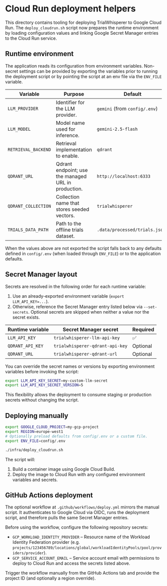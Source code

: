 # Cloud Run deployment helpers

This directory contains tooling for deploying TrialWhisperer to Google Cloud
Run. The `deploy_cloudrun.sh` script now prepares the runtime environment by
loading configuration values and linking Google Secret Manager entries to the
Cloud Run service.

## Runtime environment

The application reads its configuration from environment variables. Non-secret
settings can be provided by exporting the variables prior to running the
deployment script or by pointing the script at an env file via the `ENV_FILE`
variable.

| Variable | Purpose | Default |
| --- | --- | --- |
| `LLM_PROVIDER` | Identifier for the LLM provider. | `gemini` (from `config/.env`) |
| `LLM_MODEL` | Model name used for inference. | `gemini-2.5-flash` |
| `RETRIEVAL_BACKEND` | Retrieval implementation to enable. | `qdrant` |
| `QDRANT_URL` | Qdrant endpoint; use the managed URL in production. | `http://localhost:6333` |
| `QDRANT_COLLECTION` | Collection name that stores seeded vectors. | `trialwhisperer` |
| `TRIALS_DATA_PATH` | Path to the offline trials dataset. | `.data/processed/trials.jsonl` |

When the values above are not exported the script falls back to any defaults
defined in `config/.env` (when loaded through `ENV_FILE`) or to the application
defaults.

## Secret Manager layout

Secrets are resolved in the following order for each runtime variable:

1. Use an already-exported environment variable (`export LLM_API_KEY=...`).
2. Otherwise, reference the Secret Manager entry listed below via
   `--set-secrets`. Optional secrets are skipped when neither a value nor the
   secret exists.

| Runtime variable | Secret Manager secret | Required |
| --- | --- | --- |
| `LLM_API_KEY` | `trialwhisperer-llm-api-key` | ✅ |
| `QDRANT_API_KEY` | `trialwhisperer-qdrant-api-key` | Optional |
| `QDRANT_URL` | `trialwhisperer-qdrant-url` | Optional |

You can override the secret names or versions by exporting environment
variables before invoking the script:

```bash
export LLM_API_KEY_SECRET=my-custom-llm-secret
export LLM_API_KEY_SECRET_VERSION=5
```

This flexibility allows the deployment to consume staging or production
secrets without changing the script.

## Deploying manually

```bash
export GOOGLE_CLOUD_PROJECT=my-gcp-project
export REGION=europe-west1
# Optionally preload defaults from config/.env or a custom file.
export ENV_FILE=config/.env

./infra/deploy_cloudrun.sh
```

The script will:

1. Build a container image using Google Cloud Build.
2. Deploy the image to Cloud Run with any configured environment variables and
   secrets.

## GitHub Actions deployment

The optional workflow at `.github/workflows/deploy.yml` mirrors the manual
script. It authenticates to Google Cloud via OIDC, runs the deployment script,
and therefore pulls the same Secret Manager entries.

Before using the workflow, configure the following repository secrets:

- `GCP_WORKLOAD_IDENTITY_PROVIDER` – Resource name of the Workload Identity
  Federation provider (e.g. `projects/123456789/locations/global/workloadIdentityPools/pool/providers/provider`).
- `GCP_SERVICE_ACCOUNT_EMAIL` – Service account email with permissions to
  deploy to Cloud Run and access the secrets listed above.

Trigger the workflow manually from the GitHub Actions tab and provide the
project ID (and optionally a region override).
